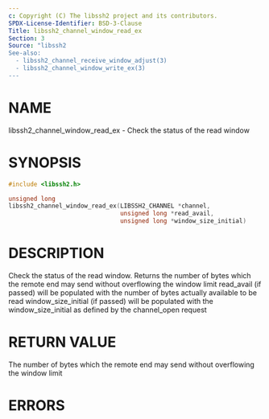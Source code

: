```yaml
---
c: Copyright (C) The libssh2 project and its contributors.
SPDX-License-Identifier: BSD-3-Clause
Title: libssh2_channel_window_read_ex
Section: 3
Source: "libssh2
See-also:
  - libssh2_channel_receive_window_adjust(3)
  - libssh2_channel_window_write_ex(3)
---
```


# NAME

libssh2_channel_window_read_ex - Check the status of the read window

# SYNOPSIS

~~~c
#include <libssh2.h>

unsigned long
libssh2_channel_window_read_ex(LIBSSH2_CHANNEL *channel,
                               unsigned long *read_avail,
                               unsigned long *window_size_initial)
~~~

# DESCRIPTION

Check the status of the read window. Returns the number of bytes which the
remote end may send without overflowing the window limit read_avail (if
passed) will be populated with the number of bytes actually available to be
read window_size_initial (if passed) will be populated with the
window_size_initial as defined by the channel_open request

# RETURN VALUE

The number of bytes which the remote end may send without overflowing the
window limit

# ERRORS
